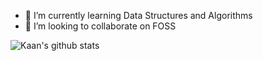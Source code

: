 

- 🌱 I’m currently learning Data Structures and Algorithms
- 👯 I’m looking to collaborate on FOSS


![Kaan's github stats](https://github-readme-stats.vercel.app/api?username=ksinar&show_icons=true&theme=dracula)

